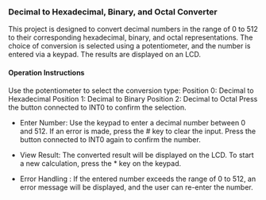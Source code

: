 ### Decimal to Hexadecimal, Binary, and Octal Converter
This project is designed to convert decimal numbers in the range of 0 to 512 to their corresponding hexadecimal, binary, and octal representations. 
The choice of conversion is selected using a potentiometer, and the number is entered via a keypad. The results are displayed on an LCD.

#### Operation Instructions

Use the potentiometer to select the conversion type:
Position 0: Decimal to Hexadecimal
Position 1: Decimal to Binary
Position 2: Decimal to Octal
Press the button connected to INT0 to confirm the selection.

- Enter Number: 
Use the keypad to enter a decimal number between 0 and 512.
If an error is made, press the # key to clear the input.
Press the button connected to INT0 again to confirm the number.

- View Result:
The converted result will be displayed on the LCD.
To start a new calculation, press the * key on the keypad.

- Error Handling :
If the entered number exceeds the range of 0 to 512, an error message will be displayed, and the user can re-enter the number.
